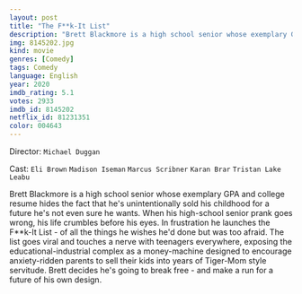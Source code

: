 ```yaml
---
layout: post
title: "The F**k-It List"
description: "Brett Blackmore is a high school senior whose exemplary GPA and college resume hides the fact that he's unintentionally sold his childhood for a future he's not even sure he wants. When his high-school senior prank goes wrong, his life crumbles before his eyes. In frustration he launches the F**k-It List - of all the things he wishes he'd done but was too afraid. The list goes viral and touches a nerve with teenagers everywhere, exposing the educational-in.."
img: 8145202.jpg
kind: movie
genres: [Comedy]
tags: Comedy 
language: English
year: 2020
imdb_rating: 5.1
votes: 2933
imdb_id: 8145202
netflix_id: 81231351
color: 004643
---
```

Director: `Michael Duggan`  

Cast: `Eli Brown` `Madison Iseman` `Marcus Scribner` `Karan Brar` `Tristan Lake Leabu` 

Brett Blackmore is a high school senior whose exemplary GPA and college resume hides the fact that he's unintentionally sold his childhood for a future he's not even sure he wants. When his high-school senior prank goes wrong, his life crumbles before his eyes. In frustration he launches the F**k-It List - of all the things he wishes he'd done but was too afraid. The list goes viral and touches a nerve with teenagers everywhere, exposing the educational-industrial complex as a money-machine designed to encourage anxiety-ridden parents to sell their kids into years of Tiger-Mom style servitude. Brett decides he's going to break free - and make a run for a future of his own design.